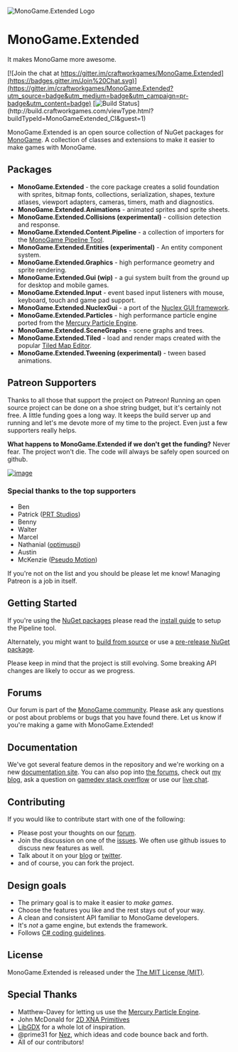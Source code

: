 ![MonoGame.Extended Logo](https://raw.githubusercontent.com/craftworkgames/MonoGame.Extended/master/Logos/logo-banner-800.png)

# MonoGame.Extended
It makes MonoGame more awesome.

[![Join the chat at https://gitter.im/craftworkgames/MonoGame.Extended](https://badges.gitter.im/Join%20Chat.svg)](https://gitter.im/craftworkgames/MonoGame.Extended?utm_source=badge&utm_medium=badge&utm_campaign=pr-badge&utm_content=badge) [![Build Status](http://build.craftworkgames.com/app/rest/builds/buildType:(id:MonoGameExtended_CI)/statusIcon)](http://build.craftworkgames.com/viewType.html?buildTypeId=MonoGameExtended_CI&guest=1)

MonoGame.Extended is an open source collection of NuGet packages for [MonoGame](http://www.monogame.net/). A collection of classes and extensions to make it easier to make games with MonoGame. 

## Packages

 - **MonoGame.Extended** - the core package creates a solid foundation with sprites, bitmap fonts, collections, serialization, shapes, texture atlases, viewport adapters, cameras, timers, math and diagnostics.
 - **MonoGame.Extended.Animations** - animated sprites and sprite sheets.
 - **MonoGame.Extended.Collisions (experimental)** - collision detection and response.
 - **MonoGame.Extended.Content.Pipeline** - a collection of importers for the [MonoGame Pipeline Tool](http://www.monogame.net/documentation/?page=Using_The_Pipeline_Tool).
 - **MonoGame.Extended.Entities (experimental)** - An entity component system.
 - **MonoGame.Extended.Graphics** - high performance geometry and sprite rendering.
 - **MonoGame.Extended.Gui (wip)** - a gui system built from the ground up for desktop and mobile games.
 - **MonoGame.Extended.Input** - event based input listeners with mouse, keyboard, touch and game pad support.
 - **MonoGame.Extended.NuclexGui** - a port of the [Nuclex GUI framework](https://nuclexframework.codeplex.com/wikipage?title=Nuclex.UserInterface).
 - **MonoGame.Extended.Particles** - high performance particle engine ported from the [Mercury Particle Engine](matthew-davey.github.io/mercury-particle-engine/).
 - **MonoGame.Extended.SceneGraphs** - scene graphs and trees.
 - **MonoGame.Extended.Tiled** - load and render maps created with the popular [Tiled Map Editor](http://www.mapeditor.org/).
 - **MonoGame.Extended.Tweening (experimental)** - tween based animations.

## Patreon Supporters

Thanks to all those that support the project on Patreon!  Running an open source project can be done on a shoe string budget, but it's certainly not free. A little funding goes a long way. It keeps the build server up and running and let's me devote more of my time to the project. Even just a few supporters really helps.

**What happens to MonoGame.Extended if we don't get the funding?** Never fear. The project won't die. The code will always be safely open sourced on github.

[![image](https://cloud.githubusercontent.com/assets/3201643/17462536/f5608898-5cf3-11e6-8e81-47d6594a8d9c.png)](https://www.patreon.com/craftworkgames)

### Special thanks to the top supporters

 - Ben 
 - Patrick ([PRT Studios](http://prt-studios.com/))
 - Benny
 - Walter
 - Marcel
 - Nathanial ([optimuspi](http://www.optimuspi.com/))
 - Austin
 - McKenzie ([Pseudo Motion](https://pseudomotion.wordpress.com/))

If you're not on the list and you should be please let me know! Managing Patreon is a job in itself.

## Getting Started

If you're using the [NuGet packages](https://www.nuget.org/packages?q=monogame.extended) please read the [install guide](http://craftworkgames.github.io/MonoGame.Extended/installation/) to setup the Pipeline tool.

Alternately, you might want to [build from source](https://github.com/craftworkgames/MonoGame.Extended/wiki/Building-MonoGame.Extended-from-source) or use a [pre-release NuGet package](https://github.com/craftworkgames/MonoGame.Extended/wiki/How-to-use-the-pre-release-NuGet-packages).

Please keep in mind that the project is still evolving. Some breaking API changes are likely to occur as we progress.

## Forums

Our forum is part of the [MonoGame community](http://community.monogame.net/category/extended). Please ask any questions or post about problems or bugs that you have found there. Let us know if you're making a game with MonoGame.Extended!

## Documentation

We've got several feature demos in the repository and we're working on a new [documentation site](http://craftworkgames.github.io/MonoGame.Extended/). You can also pop into [the forums](http://community.monogame.net/c/extended), check out [my blog](http://dylanwilson.net/), ask a question on [gamedev stack overflow](http://gamedev.stackexchange.com/questions/tagged/monogame-extended) or use our [live chat](https://gitter.im/craftworkgames/MonoGame.Extended).

## Contributing

If you would like to contribute start with one of the following:

 - Please post your thoughts on our [forum](http://community.monogame.net/category/extended).
 - Join the discussion on one of the [issues](https://github.com/craftworkgames/MonoGame.Extended/issues). We often use github issues to discuss new features as well.
 - Talk about it on your [blog](http://dylanwilson.net/) or [twitter](https://twitter.com/craftworkgames).
 - and of course, you can fork the project.
 
## Design goals
 - The primary goal is to make it easier to *make games*.
 - Choose the features you like and the rest stays out of your way.
 - A clean and consistent API familiar to MonoGame developers.
 - It's *not* a game engine, but extends the framework.
 - Follows [C# coding guidelines](https://msdn.microsoft.com/en-us/library/ms229002(v=vs.110).aspx).

## License

MonoGame.Extended is released under the [The MIT License (MIT)](https://github.com/craftworkgames/MonoGame.Extended/blob/master/LICENSE).
 
## Special Thanks

 - Matthew-Davey for letting us use the [Mercury Particle Engine](https://github.com/Matthew-Davey/mercury-particle-engine).
 - John McDonald for [2D XNA Primitives](https://bitbucket.org/C3/2d-xna-primitives/wiki/Home)
 - [LibGDX](https://libgdx.badlogicgames.com) for a whole lot of inspiration.
 - @prime31 for [Nez](https://github.com/prime31/Nez), which ideas and code bounce back and forth.
 - All of our contributors!
